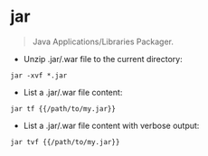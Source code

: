 # jar

> Java Applications/Libraries Packager.

- Unzip .jar/.war file to the current directory:

`jar -xvf *.jar`

- List a .jar/.war file content:

`jar tf {{/path/to/my.jar}}`

- List a .jar/.war file content with verbose output:

`jar tvf {{/path/to/my.jar}}`
